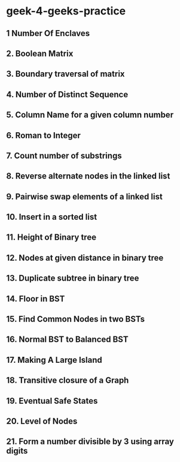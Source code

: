 # geek-4-geeks-practice
##  1 Number Of Enclaves
## 2. Boolean Matrix
## 3. Boundary traversal of matrix 
## 4. Number of Distinct Sequence
## 5. Column Name for a given column number 
## 6. Roman to Integer
## 7. Count number of substrings
## 8. Reverse alternate nodes in the linked list
## 9. Pairwise swap elements of a linked list
## 10. Insert in a sorted list
## 11. Height of Binary tree
## 12. Nodes at given distance in binary tree
## 13. Duplicate subtree in binary tree
## 14. Floor in BST
## 15. Find Common Nodes in two BSTs
## 16. Normal BST to Balanced BST
## 17. Making A Large Island
## 18. Transitive closure of a Graph
## 19. Eventual Safe States
## 20. Level of Nodes
## 21. Form a number divisible by 3 using array digits
